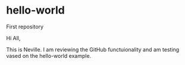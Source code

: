 # hello-world
First repository

Hi All,

This is Neville. I am reviewing the GitHub functuionality and am testing vased on the hello-world example.
